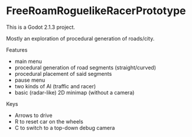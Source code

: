 # FreeRoamRoguelikeRacerPrototype

This is a Godot 2.1.3 project.

Mostly an exploration of procedural generation of roads/city.

Features

* main menu
* procedural generation of road segments (straight/curved)
* procedural placement of said segments
* pause menu
* two kinds of AI (traffic and racer)
* basic (radar-like) 2D minimap (without a camera)

Keys

* Arrows to drive
* R to reset car on the wheels
* C to switch to a top-down debug camera